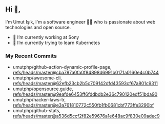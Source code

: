## Hi 👋, 
I'm Umut Işık, I'm a software engineer 👨‍💻 who is passionate about web technologies and open source.

- 🔭 I’m currently working at Sony
- 🌱 I’m currently trying to learn Kubernetes

### My Recent Commits
<!-- START gadpp -->
- umutphp/github-action-dynamic-profile-page, [refs/heads/master@cba787a0fa0f84898d6991b0171a0160e4c0b744](https://github.com/umutphp/github-action-dynamic-profile-page/commit/cba787a0fa0f84898d6991b0171a0160e4c0b744)
- umutphp/awesome-cli, [refs/heads/master@62efb23cb2b5c709142dfd43593cf67a801c9311](https://github.com/umutphp/awesome-cli/commit/62efb23cb2b5c709142dfd43593cf67a801c9311)
- umutphp/opensource.guide, [refs/heads/master@9eafde6453ff6fddbdb2e36c790120edf51bda90](https://github.com/umutphp/opensource.guide/commit/9eafde6453ff6fddbdb2e36c790120edf51bda90)
- umutphp/hacker-laws-tr, [refs/heads/master@e3a761810772c550fb1fb0681cbf773ffe3290bf](https://github.com/umutphp/hacker-laws-tr/commit/e3a761810772c550fb1fb0681cbf773ffe3290bf)
- umutphp/github-stats, [refs/heads/master@a536d5ccf2f82e59676a1e648ac9f830e09adec9](https://github.com/umutphp/github-stats/commit/a536d5ccf2f82e59676a1e648ac9f830e09adec9)
